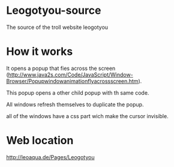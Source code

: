# Leogotyou-source
The source of the troll website leogotyou

# How it works
It opens a popup that fies across the screen (http://www.java2s.com/Code/JavaScript/Window-Browser/Popupwindowanimationflyacrossscreen.htm).

This popup opens a other child popup with th same code.

All windows refresh themselves to duplicate the popup.

all of the windows have a css part wich make the cursor invisible.

# Web location
http://leoaqua.de/Pages/Leogotyou
